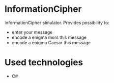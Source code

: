 # InformationCipher
InformationCipher simulator. Provides possibility to:
 - enter your message
 - encode a enigma mors this message
 - encode a enigma Caesar this message
 
 # Used technologies
  - C#
